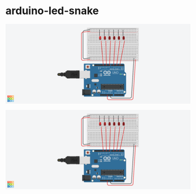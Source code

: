 # arduino-led-snake

![Diagram](arduino-led-snake.png)

[![Diagram](arduino-led-snake.png)](https://youtu.be/TKqQl3BwDZ4)
